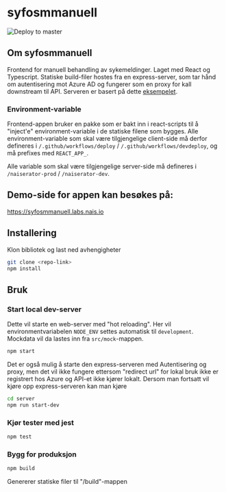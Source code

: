 # syfosmmanuell

![Deploy to master](https://github.com/navikt/syfosmmanuell/workflows/Deploy%20to%20prod/badge.svg?branch=master)

## Om syfosmmanuell

Frontend for manuell behandling av sykemeldinger. Laget med React og Typescript. Statiske build-filer hostes fra en express-server, som tar hånd om autentisering mot Azure AD og fungerer som en proxy for kall downstream til API. Serveren er basert på dette [eksempelet](https://github.com/navikt/security-blueprints/tree/master/examples/oidc-login-azuread/login-proxy-nodejs).

### Environment-variable

Frontend-appen bruker en pakke som er bakt inn i react-scripts til å "inject'e" environment-variable i de statiske filene som bygges. Alle environment-variable som skal være tilgjengelige client-side må derfor defineres i `/.github/workflows/deploy` / `/.github/workflows/devdeploy`, og må prefixes med `REACT_APP_`.

Alle variable som skal være tilgjengelige server-side må defineres i `/naiserator-prod` / `/naiserator-dev`.

## Demo-side for appen kan besøkes på:

https://syfosmmanuell.labs.nais.io

## Installering

Klon bibliotek og last ned avhengigheter

```bash
git clone <repo-link>
npm install
```

## Bruk

### Start local dev-server

Dette vil starte en web-server med "hot reloading". Her vil environmentvariabelen `NODE_ENV` settes automatisk til `development`. Mockdata vil da lastes inn fra `src/mock`-mappen.

```bash
npm start
```

Det er også mulig å starte den express-serveren med Autentisering og proxy, men det vil ikke fungere ettersom "redirect url" for lokal bruk ikke er registrert hos Azure og API-et ikke kjører lokalt. Dersom man fortsatt vil kjøre opp express-serveren kan man kjøre

```bash
cd server
npm run start-dev
```

### Kjør tester med jest

```bash
npm test
```

### Bygg for produksjon

```bash
npm build
```

Genererer statiske filer til "/build"-mappen

